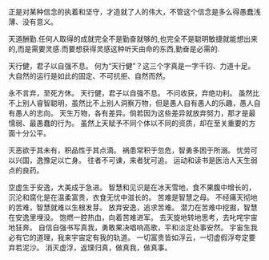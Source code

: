 正是对某种信念的执着和坚守，才造就了人的伟大，不管这个信念是多么得愚蠢浅薄、没有意义。


天道酬勤.任何人取得的成就完全不是勤奋就够的,也完全不是聪明敏捷就能想出来的,而是需要灵感.而要想获得灵感这种听天由命的东西,勤奋是必需的.



天行健，君子以自强不息。
何为“天行健”？这三个字真是一字千钧、力道十足。大自然的运行是如此的固定、不可抗拒、自然而然。



永不言弃，至死方休。
天行健，君子以自强不息。
不问收获，弃绝功利。
虽然比不上别人睿智聪明，虽然比不上别人洞察万物，但是愚人自有愚人的乐趣，愚人自有愚人的志向。
天生万物，各有差异。倘若因为这些差异就放弃努力，那才是最懦弱、最愚蠢的行为。
虽然上天赋予不同个体以不同的资质，却在至关重要的方面十分公平。


灭恶欲于其未有，积品性于其点滴。
祸患常积于忽危，智勇多困于所溺。
忧劳可以兴国，逸豫足以亡身。
往者不可谏，来者犹可追。
运动和读书是医治人天生弱点的良药。



空虚生于安逸，大美成于急进。
智慧和见识是在冰天雪地，食不果腹中增长的，沉沦和腐化是在温柔富贵，衣食无忧中滋长的。
苦难是智慧之母。
不经痛天彻地的苦难，智慧就难以生根发芽。
放弃安逸，追求苦难。
潜力在苦难中挖掘，智慧在安逸里埋没。
饱燃一腔热血，向着苦难进军。
去天旋地转地思考，去叱咤宇宙地狂奔。
自信自强书写真我，勇敢果决唱响高歌，平和淡定处事安然。
宇宙生我必有它的道理，我来宇宙定有我的轨道。
一切富贵皆如浮云，一切虚假浮夸定要弃若泥沙。
消灭虚浮，返璞归真，做真我，做真事。

